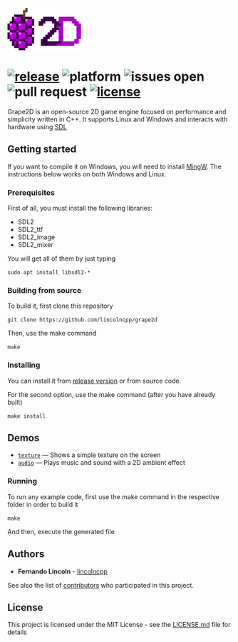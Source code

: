 ![Logo](images/logo.png)

[![release](https://img.shields.io/github/release-pre/lincolncpp/grape2d.svg)](https://github.com/lincolncpp/grape2d/releases)
![platform](https://img.shields.io/badge/platform-linux%20|%20windows-blue.svg?style=flat)
![issues open](https://img.shields.io/github/issues/lincolncpp/grape2d.svg)
![pull request](https://img.shields.io/github/issues-pr/lincolncpp/grape2d.svg)
[![license](https://img.shields.io/github/license/lincolncpp/grape2d.svg)](https://github.com/lincolncpp/grape2d/blob/master/LICENSE)
===

Grape2D is an open-source 2D game engine focused on performance and simplicity written in C++. It supports Linux and Windows and interacts with hardware using [SDL](https://www.libsdl.org/)

## Getting started
If you want to compile it on Windows, you will need to install [MingW](http://www.mingw.org/).
The instructions below works on both Windows and Linux.

### Prerequisites
First of all, you must install the following libraries:
- SDL2
- SDL2_ttf
- SDL2_image
- SDL2_mixer

You will get all of them by just typing
```
sudo apt install libsdl2-*
```

### Building from source
To build it, first clone this repository
```
git clone https://github.com/lincolncpp/grape2d
```
Then, use the make command
```
make
```

### Installing
You can install it from [release version](https://github.com/lincolncpp/grape2d/releases) or from source code.

For the second option, use the make command (after you have already built)
```
make install
```

## Demos
- [`texture`](https://github.com/lincolncpp/grape2d/tree/master/demos/texture) — Shows a simple texture on the screen
- [`audio`](https://github.com/lincolncpp/grape2d/tree/master/demos/audio) — Plays music and sound with a 2D ambient effect

### Running

To run any example code, first use the make command in the respective folder in order to build it
```
make
```
And then, execute the generated file

## Authors
- **Fernando Lincoln** - [lincolncpp](https://github.com/lincolncpp)

See also the list of [contributors](https://github.com/lincolncpp/grape2d/graphs/contributors) who participated in this project.

## License
This project is licensed under the MIT License - see the [LICENSE.md](https://github.com/lincolncpp/grape2d/blob/master/LICENSE) file for details
